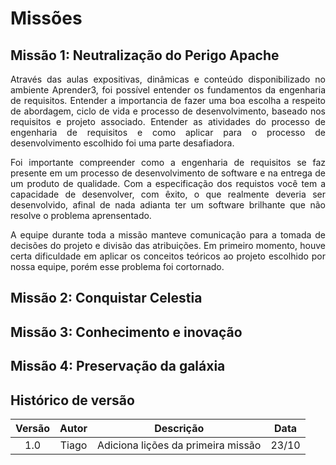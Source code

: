 # Missões

## Missão 1: Neutralização do Perigo Apache
<p align=justify>Através das aulas expositivas, dinâmicas e conteúdo disponibilizado no ambiente Aprender3, foi possível entender os fundamentos da engenharia de requisitos. Entender a importancia de fazer uma boa escolha a respeito de abordagem, ciclo de vida e processo de desenvolvimento, baseado nos requisitos e projeto associado. Entender as atividades do processo de engenharia de requisitos e como aplicar para o processo de desenvolvimento escolhido foi uma parte desafiadora.</p> 
<p align=justify>Foi importante compreender como a engenharia de requisitos se faz presente em um processo de desenvolvimento de software e na entrega de um produto de qualidade. Com a especificação dos requistos você tem a capacidade de desenvolver, com êxito, o que realmente deveria ser desenvolvido, afinal de nada adianta ter um software brilhante que não resolve o problema aprensentado.</p>
<p align=justify>A equipe durante toda a missão manteve comunicação para a tomada de decisões do projeto e divisão das atribuições. Em primeiro momento, houve certa dificuldade em aplicar os conceitos teóricos ao projeto escolhido por nossa equipe, porém esse problema foi cortornado.</p>

## Missão 2: Conquistar Celestia

## Missão 3: Conhecimento e inovação

## Missão 4: Preservação da galáxia

## Histórico de versão

| Versão  | Autor| Descrição | Data |
| :---: | :----: | :-------: | :---: |
|    1.0   |   Tiago     |   Adiciona lições da primeira missão |  23/10 |
